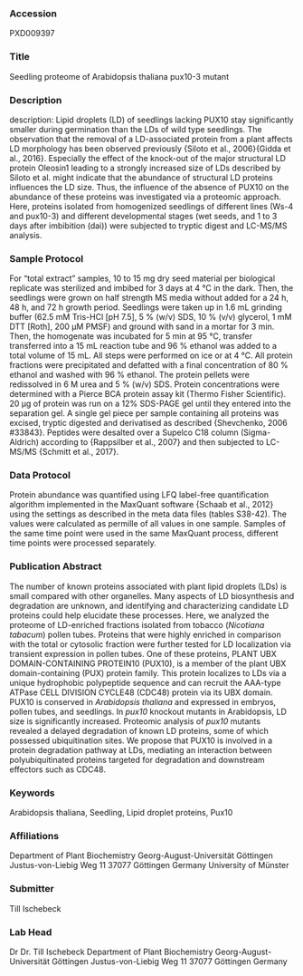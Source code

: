 ### Accession
PXD009397

### Title
Seedling proteome of Arabidopsis thaliana pux10-3 mutant

### Description
description: Lipid droplets (LD) of seedlings lacking PUX10 stay significantly smaller during germination than the LDs of wild type seedlings. The observation that the removal of a LD-associated protein from a plant affects LD morphology has been observed previously {Siloto et al., 2006}{Gidda et al., 2016}. Especially the effect of the knock-out of the major structural LD protein Oleosin1 leading to a strongly increased size of LDs described by Siloto et al. might indicate that the abundance of structural LD proteins influences the LD size. Thus, the influence of the absence of PUX10 on the abundance of these proteins was investigated via a proteomic approach. Here, proteins isolated from homogenized seedlings of different lines (Ws-4 and pux10-3) and different developmental stages (wet seeds, and 1 to 3 days after imbibition (dai)) were subjected to tryptic digest and LC-MS/MS analysis.

### Sample Protocol
For “total extract” samples, 10 to 15 mg dry seed material per biological replicate was sterilized and imbibed for 3 days at 4 °C in the dark. Then, the seedlings were grown on half strength MS media without added for a 24 h, 48 h, and 72 h growth period. Seedlings were taken up in 1.6 mL grinding buffer (62.5 mM Tris-HCl [pH 7.5], 5 % (w/v) SDS, 10 % (v/v) glycerol, 1 mM DTT [Roth], 200 µM PMSF) and ground with sand in a mortar for 3 min. Then, the homogenate was incubated for 5 min at 95 °C, transfer transferred into a 15 mL reaction tube and 96 % ethanol was added to a total volume of 15 mL. All steps were performed on ice or at 4 °C. All protein fractions were precipitated and defatted with a final concentration of 80 % ethanol and washed with 96 % ethanol. The protein pellets were redissolved in 6 M urea and 5 % (w/v) SDS. Protein concentrations were determined with a Pierce BCA protein assay kit (Thermo Fisher Scientific‎). 20 µg of protein was run on a 12% SDS-PAGE gel until they entered into the separation gel. A single gel piece per sample containing all proteins was excised, tryptic digested and derivatised as described {Shevchenko, 2006 #33843}. Peptides were desalted over a Supelco C18 column (Sigma-Aldrich) according to {Rappsilber et al., 2007} and then subjected to LC-MS/MS {Schmitt et al., 2017}.

### Data Protocol
Protein abundance was quantified using LFQ label-free quantification algorithm implemented in the MaxQuant software {Schaab et al., 2012} using the settings as described in the meta data files (tables S38-42). The values were calculated as permille of all values in one sample. Samples of the same time point were used in the same MaxQuant process, different time points were processed separately.

### Publication Abstract
The number of known proteins associated with plant lipid droplets (LDs) is small compared with other organelles. Many aspects of LD biosynthesis and degradation are unknown, and identifying and characterizing candidate LD proteins could help elucidate these processes. Here, we analyzed the proteome of LD-enriched fractions isolated from tobacco (<i>Nicotiana tabacum</i>) pollen tubes. Proteins that were highly enriched in comparison with the total or cytosolic fraction were further tested for LD localization via transient expression in pollen tubes. One of these proteins, PLANT UBX DOMAIN-CONTAINING PROTEIN10 (PUX10), is a member of the plant UBX domain-containing (PUX) protein family. This protein localizes to LDs via a unique hydrophobic polypeptide sequence and can recruit the AAA-type ATPase CELL DIVISION CYCLE48 (CDC48) protein via its UBX domain. PUX10 is conserved in <i>Arabidopsis thaliana</i> and expressed in embryos, pollen tubes, and seedlings. In <i>pux10</i> knockout mutants in Arabidopsis, LD size is significantly increased. Proteomic analysis of <i>pux10</i> mutants revealed a delayed degradation of known LD proteins, some of which possessed ubiquitination sites. We propose that PUX10 is involved in a protein degradation pathway at LDs, mediating an interaction between polyubiquitinated proteins targeted for degradation and downstream effectors such as CDC48.

### Keywords
Arabidopsis thaliana, Seedling, Lipid droplet proteins, Pux10

### Affiliations
Department of Plant Biochemistry Georg-August-Universität Göttingen Justus-von-Liebig Weg 11 37077 Göttingen Germany
University of Münster

### Submitter
Till Ischebeck

### Lab Head
Dr Dr. Till Ischebeck
Department of Plant Biochemistry Georg-August-Universität Göttingen Justus-von-Liebig Weg 11 37077 Göttingen Germany


